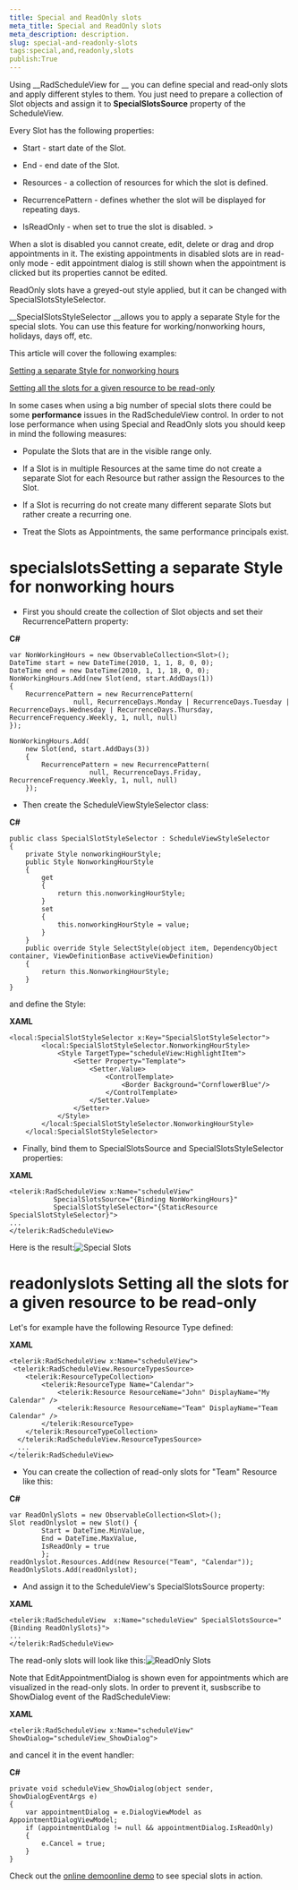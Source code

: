 ```yaml
---
title: Special and ReadOnly slots
meta_title: Special and ReadOnly slots
meta_description: description.
slug: special-and-readonly-slots
tags:special,and,readonly,slots
publish:True
---
```



Using __RadScheduleView for __ you can define special and read-only slots and apply different styles to them.  You just need to prepare a collection of Slot objects and assign it to __SpecialSlotsSource__ property of the ScheduleView.
      

Every Slot has the following properties:

* Start - start date of the Slot.
          

* End - end date of the Slot.
          

* Resources - a collection of resources for which the slot is defined.
          

* RecurrencePattern - defines whether the slot will be displayed for repeating days.
          

* IsReadOnly - when set to true the slot is disabled.
          >

When a slot is disabled you cannot create, edit, delete or drag and drop appointments in it. The existing appointments in disabled slots are in read-only mode - edit appointment dialog is still shown when the appointment is clicked but its properties cannot be edited.
        

ReadOnly slots have a greyed-out style applied, but it can be changed with SpecialSlotsStyleSelector.
        

__SpecialSlotsStyleSelector __allows you to apply a separate Style for the special slots. You can use this feature for working/nonworking hours, holidays, days off, etc.
      

This article will cover the following examples:
      

[Setting a separate Style for nonworking hours](#specialslots)

[Setting all the slots for a given resource to be read-only](#readonlyslots)

In some cases when using a big number of special slots there could be some __performance__ issues in the RadScheduleView control. In order to not lose performance when using Special and ReadOnly slots you should keep in mind the following measures:
        

* Populate the Slots that are in the visible range only.
            

* If a Slot is in multiple Resources at the same time do not create a separate Slot for each Resource but rather assign the Resources to the Slot.
            

* If a Slot is recurring do not create many different separate Slots but rather create a recurring one.
            

* Treat the Slots as Appointments, the same performance principals exist.
            

# specialslotsSetting a separate Style for nonworking hours

* First you should create the collection of Slot objects and set their RecurrencePattern property:
            


 __C#__
    


	var NonWorkingHours = new ObservableCollection<Slot>();
	DateTime start = new DateTime(2010, 1, 1, 8, 0, 0);
	DateTime end = new DateTime(2010, 1, 1, 18, 0, 0);
	NonWorkingHours.Add(new Slot(end, start.AddDays(1))
	{
	    RecurrencePattern = new RecurrencePattern(
	                null, RecurrenceDays.Monday | RecurrenceDays.Tuesday | RecurrenceDays.Wednesday | RecurrenceDays.Thursday, RecurrenceFrequency.Weekly, 1, null, null)
	});
	
	NonWorkingHours.Add(
	    new Slot(end, start.AddDays(3))
	    {
	        RecurrencePattern = new RecurrencePattern(
	                    null, RecurrenceDays.Friday, RecurrenceFrequency.Weekly, 1, null, null)
	    });



* Then create the ScheduleViewStyleSelector class:
            


 __C#__
    


	public class SpecialSlotStyleSelector : ScheduleViewStyleSelector
	{
	    private Style nonworkingHourStyle;
	    public Style NonworkingHourStyle
	    {
	        get
	        {
	            return this.nonworkingHourStyle;
	        }
	        set
	        {
	            this.nonworkingHourStyle = value;
	        }
	    }
	    public override Style SelectStyle(object item, DependencyObject container, ViewDefinitionBase activeViewDefinition)
	    {
	        return this.NonworkingHourStyle;
	    }
	}



and define the Style:


 __XAML__
    


	<local:SpecialSlotStyleSelector x:Key="SpecialSlotStyleSelector">
	        <local:SpecialSlotStyleSelector.NonworkingHourStyle>
	            <Style TargetType="scheduleView:HighlightItem">
	                <Setter Property="Template">
	                    <Setter.Value>
	                        <ControlTemplate>
	                            <Border Background="CornflowerBlue"/>
	                        </ControlTemplate>
	                    </Setter.Value>
	                </Setter>
	            </Style>
	        </local:SpecialSlotStyleSelector.NonworkingHourStyle>
	    </local:SpecialSlotStyleSelector>



* Finally, bind them to SpecialSlotsSource and SpecialSlotsStyleSelector properties:
            


 __XAML__
    


	<telerik:RadScheduleView x:Name="scheduleView"
	           SpecialSlotsSource="{Binding NonWorkingHours}"
	           SpecialSlotStyleSelector="{StaticResource SpecialSlotStyleSelector}">
	...
	</telerik:RadScheduleView>



Here is the result:![Special Slots](images/radscheduleview_special_slots.png)

# readonlyslots Setting all the slots for a given resource to be read-only

Let's for example have the following Resource Type defined:


 __XAML__
    


	<telerik:RadScheduleView x:Name="scheduleView">
	 <telerik:RadScheduleView.ResourceTypesSource>
	    <telerik:ResourceTypeCollection>
	        <telerik:ResourceType Name="Calendar">
	            <telerik:Resource ResourceName="John" DisplayName="My Calendar" />
	            <telerik:Resource ResourceName="Team" DisplayName="Team Calendar" />
	        </telerik:ResourceType>
	    </telerik:ResourceTypeCollection>
	  </telerik:RadScheduleView.ResourceTypesSource>
	  ...
	</telerik:RadScheduleView>



* You can create the collection of read-only slots for "Team" Resource like this:
            


 __C#__
    


	var ReadOnlySlots = new ObservableCollection<Slot>();
	Slot readOnlyslot = new Slot() { 
			Start = DateTime.MinValue, 
			End = DateTime.MaxValue, 
			IsReadOnly = true 
			};
	readOnlyslot.Resources.Add(new Resource("Team", "Calendar"));
	ReadOnlySlots.Add(readOnlyslot);



* And assign it to the ScheduleView's SpecialSlotsSource property:
            


 __XAML__
    


	<telerik:RadScheduleView  x:Name="scheduleView" SpecialSlotsSource="{Binding ReadOnlySlots}">
	...
	</telerik:RadScheduleView>



The read-only slots will look like this:![ReadOnly Slots](images/radscheduler_readonly_slots.png)

Note that EditAppointmentDialog is shown even for appointments which are visualized in the read-only slots. In order to prevent it, susbscribe to ShowDialog event of the RadScheduleView:
        


 __XAML__
    


	<telerik:RadScheduleView x:Name="scheduleView" ShowDialog="scheduleView_ShowDialog">



and cancel it in the event handler:
        


 __C#__
    


	private void scheduleView_ShowDialog(object sender, ShowDialogEventArgs e)
	{
	    var appointmentDialog = e.DialogViewModel as AppointmentDialogViewModel;
	    if (appointmentDialog != null && appointmentDialog.IsReadOnly)
	    {
	        e.Cancel = true;
	    }
	}



Check out the 
          [online demo](http://demos.telerik.com/silverlight/#ScheduleView/SpecialSlots)[online demo](http://demos.telerik.com/wpf/?ScheduleView/SpecialSlots) to see special slots in action.
        

